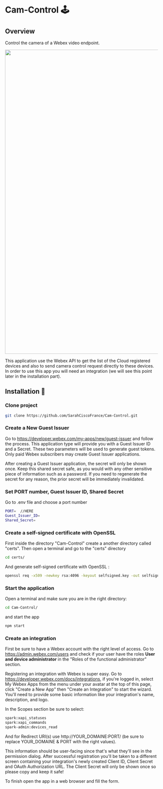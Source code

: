 # Cam-Control 🕹

## Overview

Control the camera of a Webex video endpoint.
<p align="center">
  <img src="https://raw.githubusercontent.com/SarahCiscoFrance/Cam-Control/main/visual.png" width="1000">
</p>

This application use the Webex API to get the list of the Cloud registered devices and also to send camera control request directly to these devices.
In order to use this app you will need an integration (we will see this point later in the installation part).

## Installation 🔨

### Clone project

```bash
git clone https://github.com/SarahCiscoFrance/Cam-Control.git
```

### Create a New Guest Issuer

Go to https://developer.webex.com/my-apps/new/guest-issuer and follow the process. This application type will provide you with a Guest Issuer ID and a Secret. These two parameters will be used to generate guest tokens. Only paid Webex subscribers may create Guest Issuer applications.

After creating a Guest Issuer application, the secret will only be shown once. Keep this shared secret safe, as you would with any other sensitive piece of information such as a password. If you need to regenerate the secret for any reason, the prior secret will be immediately invalidated.

### Set PORT number, Guest Issuer ID, Shared Secret

Go to .env file and choose a port number

```bash
PORT=  //HERE
Guest_Issuer_ID=
Shared_Secret=
```

### Create a self-signed certificate with OpenSSL

First inside the directory "Cam-Control" create a another directory called "certs".
Then open a terminal and go to the "certs" directory

```bash
cd certs/
```

And generate self-signed certificate with OpenSSL :

```bash
openssl req -x509 -newkey rsa:4096 -keyout selfsigned.key -out selfsigned.crt -days 365
```

### Start the application

Open a terminal and make sure you are in the right directory:

```bash
cd Cam-Control/
```

and start the app

```bash
npm start
```

### Create an integration

First be sure to have a Webex account with the right level of access. Go to https://admin.webex.com/users and check if your user have the roles **User and device administrator** in the "Roles of the functional administrator" section.

Registering an integration with Webex is super easy. Go to https://developer.webex.com/docs/integrations, if you're logged in, select My Webex Apps from the menu under your avatar at the top of this page, click "Create a New App" then "Create an Integration" to start the wizard. You'll need to provide some basic information like your integration's name, description, and logo.

In the Scopes section be sure to select:

```bash
spark:xapi_statuses
spark:xapi_commands
spark-admin:devices_read
```

And for Redirect URI(s) use http://YOUR_DOMAINE:PORT/ (be sure to replace YOUR_DOMAINE & PORT with the right values).

This information should be user-facing since that's what they'll see in the permission dialog. After successful registration you'll be taken to a different screen containing your integration's newly created Client ID, Client Secret and OAuth Authorization URL.
The Client Secret will only be shown once so please copy and keep it safe!

To finish open the app in a web browser and fill the form.
